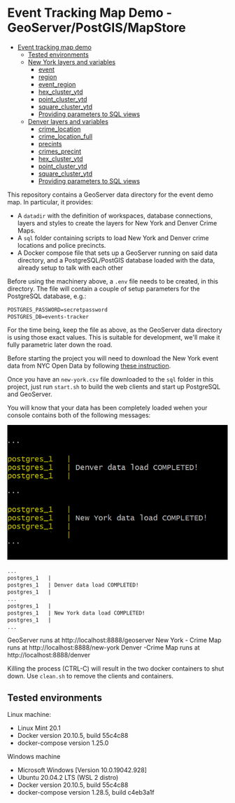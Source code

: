 # Event Tracking Map Demo - GeoServer/PostGIS/MapStore 

- [Event tracking map demo](#nyc-event-map-demo-geoserver)
  - [Tested environments](#tested-environments)
  - [New York layers and variables](./NEW-YORK.md#new-york-layers-and-variables)
    - [event](./NEW-YORK.md#event)
    - [region](./NEW-YORK.md#region)
    - [event_region](./NEW-YORK.md#event_region)
    - [hex_cluster_ytd](./NEW-YORK.md#hex_cluster_ytd)
    - [point_cluster_ytd](./NEW-YORK.md#point_cluster_ytd)
    - [square_cluster_ytd](./NEW-YORK.md#square_cluster_ytd)
    - [Providing parameters to SQL views](./NEW-YORK.md##providing-parameters-to-sql-views)
  - [Denver layers and variables](./DENVER.md#denver-layers-and-variables)
    - [crime_location](./DENVER.md#crime_location)
    - [crime_location_full](./DENVER.md#crime_location_full)
    - [precints](./DENVER.md#precints)
    - [crimes_precint](./DENVER.md#crimes_precint)
    - [hex_cluster_ytd](./DENVER.md#hex_cluster_ytd)
    - [point_cluster_ytd](./DENVER.md#point_cluster_ytd)
    - [square_cluster_ytd](./DENVER.md#square_cluster_ytd)
    - [Providing parameters to SQL views](./DENVER.md##providing-parameters-to-sql-views)

This repository contains a GeoServer data directory for the event demo map. In particular, it provides:
- A ``datadir`` with the definition of workspaces, database connections, layers and styles to create the layers for New York and Denver Crime Maps.
- A `sql` folder containing scripts to load New York and Denver crime locations and police precincts.
- A Docker compose file that sets up a GeoServer running on said data directory, and a PostgreSQL/PostGIS database loaded with the data, already setup to talk with each other

Before using the machinery above, a ``.env`` file needs to be created, in this directory. The file will contain a couple of 
setup parameters for the PostgreSQL database, e.g.:

```
POSTGRES_PASSWORD=secretpassword
POSTGRES_DB=events-tracker
```

For the time being, keep the file as above, as the GeoServer data directory is using those exact values. This is suitable for development, we'll make it fully parametric later down the road.

Before starting the project you will need to download the New York event data from NYC Open Data by following [these instruction](./nyc-open-data.md).

Once you have an ``new-york.csv`` file downloaded to the ``sql`` folder in this project, just run ``start.sh`` to build the web clients and start up PostgreSQL and GeoServer.

You will know that your data has been completely loaded wehen your console contains both of the following messages:

  ![console](img/console.png)

  ```
  ...
  postgres_1   |
  postgres_1   | Denver data load COMPLETED!
  postgres_1   |
  ...
  postgres_1   |
  postgres_1   | New York data load COMPLETED!
  postgres_1   |
  ...
  ```
GeoServer runs at http://localhost:8888/geoserver
New York - Crime Map runs at http://localhost:8888/new-york
Denver -Crime Map runs at http://localhost:8888/denver

 Killing the process (CTRL-C) will result in the two docker containers to shut down. Use ``clean.sh`` to remove the clients and containers.

## Tested environments

Linux machine: 
- Linux Mint 20.1
- Docker version 20.10.5, build 55c4c88
- docker-compose version 1.25.0

Windows machine
- Microsoft Windows [Version 10.0.19042.928]
- Ubuntu 20.04.2 LTS (WSL 2 distro)
- Docker version 20.10.5, build 55c4c88
- docker-compose version 1.28.5, build c4eb3a1f
